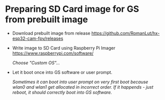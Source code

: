 
# Preparing SD Card image for GS from prebuilt image

* Download prebuilt image from release https://github.com/RomanLut/hx-esp32-cam-fpv/releases

* Write image to SD Card using Raspberry Pi Imager https://www.raspberrypi.com/software/
 
   *Choose "Custom OS"...*
* Let it boot once into GS software or user prompt.
  
   *Sometimes it can boot into user prompt on very first boot because wlan0 and wlan1 get allocated in incorrect order. If it happends - just reboot, it should correctly boot into GS software.*
   

